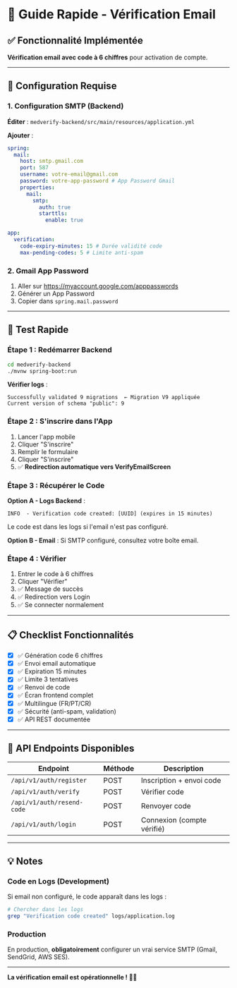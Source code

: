# 🚀 Guide Rapide - Vérification Email

## ✅ Fonctionnalité Implémentée

**Vérification email avec code à 6 chiffres** pour activation de compte.

---

## 🔧 Configuration Requise

### 1. Configuration SMTP (Backend)

**Éditer** : `medverify-backend/src/main/resources/application.yml`

**Ajouter** :

```yaml
spring:
  mail:
    host: smtp.gmail.com
    port: 587
    username: votre-email@gmail.com
    password: votre-app-password # App Password Gmail
    properties:
      mail:
        smtp:
          auth: true
          starttls:
            enable: true

app:
  verification:
    code-expiry-minutes: 15 # Durée validité code
    max-pending-codes: 5 # Limite anti-spam
```

### 2. Gmail App Password

1. Aller sur https://myaccount.google.com/apppasswords
2. Générer un App Password
3. Copier dans `spring.mail.password`

---

## 🧪 Test Rapide

### Étape 1 : Redémarrer Backend

```bash
cd medverify-backend
./mvnw spring-boot:run
```

**Vérifier logs** :

```
Successfully validated 9 migrations  ← Migration V9 appliquée
Current version of schema "public": 9
```

### Étape 2 : S'inscrire dans l'App

1. Lancer l'app mobile
2. Cliquer "S'inscrire"
3. Remplir le formulaire
4. Cliquer "S'inscrire"
5. ✅ **Redirection automatique vers VerifyEmailScreen**

### Étape 3 : Récupérer le Code

**Option A - Logs Backend** :

```
INFO  - Verification code created: [UUID] (expires in 15 minutes)
```

Le code est dans les logs si l'email n'est pas configuré.

**Option B - Email** :
Si SMTP configuré, consultez votre boîte email.

### Étape 4 : Vérifier

1. Entrer le code à 6 chiffres
2. Cliquer "Vérifier"
3. ✅ Message de succès
4. ✅ Redirection vers Login
5. ✅ Se connecter normalement

---

## 📋 Checklist Fonctionnalités

- [x] ✅ Génération code 6 chiffres
- [x] ✅ Envoi email automatique
- [x] ✅ Expiration 15 minutes
- [x] ✅ Limite 3 tentatives
- [x] ✅ Renvoi de code
- [x] ✅ Écran frontend complet
- [x] ✅ Multilingue (FR/PT/CR)
- [x] ✅ Sécurité (anti-spam, validation)
- [x] ✅ API REST documentée

---

## 🎯 API Endpoints Disponibles

| Endpoint                   | Méthode | Description                |
| -------------------------- | ------- | -------------------------- |
| `/api/v1/auth/register`    | POST    | Inscription + envoi code   |
| `/api/v1/auth/verify`      | POST    | Vérifier code              |
| `/api/v1/auth/resend-code` | POST    | Renvoyer code              |
| `/api/v1/auth/login`       | POST    | Connexion (compte vérifié) |

---

## 💡 Notes

### Code en Logs (Development)

Si email non configuré, le code apparaît dans les logs :

```bash
# Chercher dans les logs
grep "Verification code created" logs/application.log
```

### Production

En production, **obligatoirement** configurer un vrai service SMTP (Gmail, SendGrid, AWS SES).

---

**La vérification email est opérationnelle ! 📧✅**


